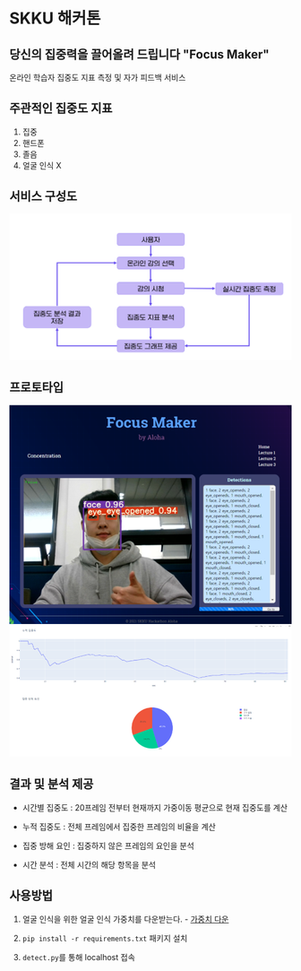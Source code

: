 # SKKU 해커톤 
## 당신의 집중력을 끌어올려 드립니다 "Focus Maker"

온라인 학습자 집중도 지표 측정 및 자가 피드백 서비스
## 주관적인 집중도 지표
1. 집중
2. 핸드폰
3. 졸음
4. 얼굴 인식 X

## 서비스 구성도

![image](./images/1.png)

## 프로토타입
![image](./images/2.png)
![image](./images/3.png)

## 결과 및 분석 제공

- 시간별 집중도 : 20프레임 전부터 현재까지 가중이동 평균으로 현재 집중도를 계산

- 누적 집중도 : 전체 프레임에서 집중한 프레임의 비율을 계산

- 집중 방해 요인 : 집중하지 않은 프레임의 요인을 분석

- 시간 분석 : 전체 시간의 해당 항목을 분석



## 사용방법

1. 얼굴 인식을 위한 얼굴 인식 가중치를 다운받는다. - [가중치 다운](https://drive.google.com/file/d/1m6eOs6lGYVKuJS9GWVuuTlbXb_X62Oee/view?usp=sharing)

2. ```pip install -r requirements.txt``` 패키지 설치

3. ```detect.py```를 통해 localhost 접속
